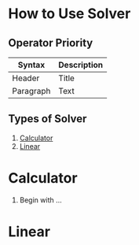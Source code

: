 # How to Use Solver

## Operator Priority
| Syntax      | Description |
| ----------- | ----------- |
| Header      | Title       |
| Paragraph   | Text        |

## Types of Solver

1. [Calculator](#calculator)
2. [Linear](#linear)

# Calculator

1. Begin with ...

# Linear
